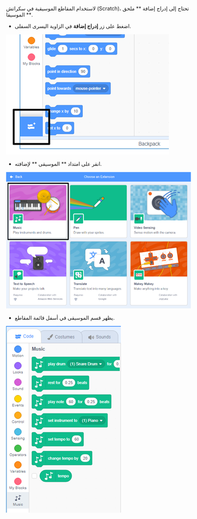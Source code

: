 لاستخدام المقاطع الموسيقية في سكراتش (Scratch)، تحتاج إلى إدراج إضافة ** ملحق الموسيقا **.

+ اضغط على زر **إدراج إضافة** في الزاوية اليسرى السفلى.

![إضافة زر الملحق المحدد](images/add-extension-annotated.png)

+ انقر على امتداد ** الموسيقى ** لإضافته.

![ملحق الموسيقى المحدد](images/click-music-annotated.png)

+ يظهر قسم الموسيقى في أسفل قائمة المقاطع.

![music extension blocks](images/music-extension-blocks.png)